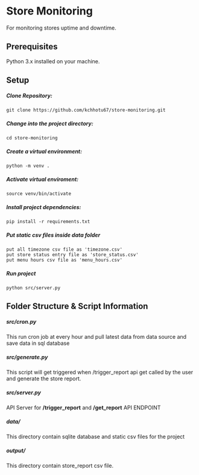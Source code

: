 # Store Monitoring
For monitoring stores uptime and downtime.

## Prerequisites
Python 3.x installed on your machine.

## Setup
##### Clone Repository:
```git clone https://github.com/kchhotu67/store-monitoring.git```
##### Change into the project directory:
```cd store-monitoring```
##### Create a virtual environment:
```python -m venv .```
##### Activate virtual enviroment:
```source venv/bin/activate```
##### Install project dependencies:
```pip install -r requirements.txt```
##### Put static csv files inside data folder
    put all timezone csv file as 'timezone.csv'
    put store status entry file as 'store_status.csv'
    put menu hours csv file as 'menu_hours.csv'
##### Run project
```python src/server.py```
## Folder Structure & Script Information
##### src/cron.py
This run cron job at every hour and pull latest data from data source and save data in sql database
##### src/generate.py
This script will get triggered when /trigger_report api get called by the user and generate the store report.
##### src/server.py
API Server for **/trigger_report** and **/get_report**  API ENDPOINT
##### data/
This directory contain sqlite database and static csv files for the project
##### output/
This directory contain store_report csv file.

